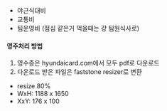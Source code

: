 - 야근식대비
- 교통비
- 팀운영비 (점심 같은거 먹을때는 걍 팀원식사로)

#### 영주처리 방법
1. 영수증은 hyundaicard.com에서 모두 pdf로 다운로드
2. 다운로드 받은 파일은 faststone resizer로 변환
  - resize 80%
  - WxH: 1188 x 1650
  - XxY: 176 x 100
